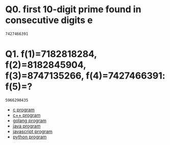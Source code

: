 # Q0. first 10-digit prime found in consecutive digits e
    7427466391

# Q1. f(1)=7182818284, f(2)=8182845904, f(3)=8747135266, f(4)=7427466391: f(5)=?
    5966290435

* [c program](src/GoogleQuestion.c)
* [c++ program](src/GoogleQuestion.cpp)
* [golang program](src/GoogleQuestion.go)
* [java program](src/GoogleQuestion.java)
* [javascript program](src/GoogleQuestion.js)
* [python program](src/GoogleQuestion.py)
